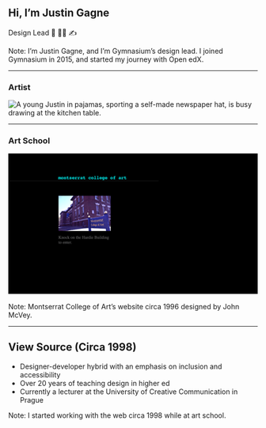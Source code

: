 ## Hi, I’m Justin Gagne

Design Lead 🎨 👨‍💻 ✍️ <!-- .element: class="fragment" data-fragment-index="1" -->

Note:
I’m Justin Gagne, and I’m Gymnasium’s design lead. I joined Gymnasium in 2015, and started my journey with Open edX.


---


### Artist <!-- .element: class="hide" -->

![A young Justin in pajamas, sporting a self-made newspaper hat, is busy drawing at the kitchen table.](https://justingagne.design/img/about/justin-at-work.jpg)


---


### Art School <!-- .element: class="hide" -->


![Montserrat College of Art’s website circa 1996 designed by John McVey.](img/montserrat-website-1996-1920w.png)

Note:
Montserrat College of Art’s website circa 1996 designed by John McVey.


---


## View Source (Circa 1998)

- Designer-developer hybrid with an emphasis on inclusion and accessibility <!-- .element: class="fragment" data-fragment-index="1" -->
- Over 20 years of teaching design in higher ed <!-- .element: class="fragment" data-fragment-index="2" -->
- Currently a lecturer at the University of Creative Communication in Prague <!-- .element: class="fragment" data-fragment-index="3" -->


Note:
I started working with the web circa 1998 while at art school.

